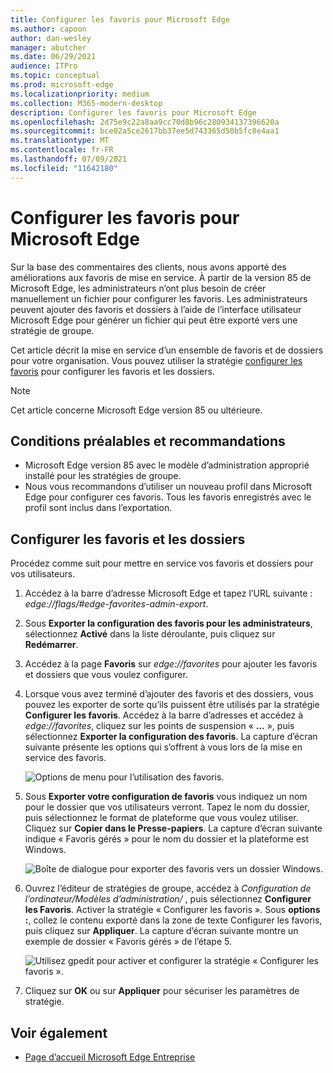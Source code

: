 ```yaml
---
title: Configurer les favoris pour Microsoft Edge
ms.author: capoon
author: dan-wesley
manager: abutcher
ms.date: 06/29/2021
audience: ITPro
ms.topic: conceptual
ms.prod: microsoft-edge
ms.localizationpriority: medium
ms.collection: M365-modern-desktop
description: Configurer les favoris pour Microsoft Edge
ms.openlocfilehash: 2d75e9c22a8aa9cc70d8b96c280934137396620a
ms.sourcegitcommit: bce02a5ce2617bb37ee5d743365d50b5fc8e4aa1
ms.translationtype: MT
ms.contentlocale: fr-FR
ms.lasthandoff: 07/09/2021
ms.locfileid: "11642180"
---
```

# <a name="provision-favorites-for-microsoft-edge"></a>Configurer les favoris pour Microsoft Edge

Sur la base des commentaires des clients, nous avons apporté des améliorations aux favoris de mise en service. À partir de la version 85 de Microsoft Edge, les administrateurs n’ont plus besoin de créer manuellement un fichier pour configurer les favoris. Les administrateurs peuvent ajouter des favoris et dossiers à l’aide de l’interface utilisateur Microsoft Edge pour générer un fichier qui peut être exporté vers une stratégie de groupe.

Cet article décrit la mise en service d’un ensemble de favoris et de dossiers pour votre organisation. Vous pouvez utiliser la stratégie [configurer les favoris](//DeployEdge/microsoft-edge-policies#configure-favorites) pour configurer les favoris et les dossiers.

> [!NOTE]
> Cet article concerne Microsoft Edge version 85 ou ultérieure.

## <a name="prerequisites-and-recommendations"></a>Conditions préalables et recommandations

- Microsoft Edge version 85 avec le modèle d’administration approprié installé pour les stratégies de groupe.
- Nous vous recommandons d’utiliser un nouveau profil dans Microsoft Edge pour configurer ces favoris. Tous les favoris enregistrés avec le profil sont inclus dans l’exportation.  

## <a name="provision-favorites-and-folders"></a>Configurer les favoris et les dossiers

Procédez comme suit pour mettre en service vos favoris et dossiers pour vos utilisateurs.

1. Accédez à la barre d’adresse Microsoft Edge et tapez l’URL suivante : *edge://flags/#edge-favorites-admin-export*.
2. Sous **Exporter la configuration des favoris pour les administrateurs**, sélectionnez **Activé** dans la liste déroulante, puis cliquez sur **Redémarrer**.

3. Accédez à la page **Favoris** sur *edge://favorites* pour ajouter les favoris et dossiers que vous voulez configurer.

<!--
4. On the **Favorites bar**, click **Add folder**. The folder structure of favorites that are set in the profile you're using will be reflected in the folder you provision for your users. The next screenshot shows "Managed favorites", the folder we'll use to provision favorites.

   ![Add a folder](media/edge-learnmore-provision-favorites/provision-favorites-add-folder.png)

   > [!TIP]
   > Add existing folders that contain favorites you want to provision for your users.

5. Select "Managed favorites" and then click **Add favorite**. The next screenshot shows the favorite we've added.

   ![Add a favorite](media/edge-learnmore-provision-favorites/provision-favorites-add-favorite.png)-->

4. Lorsque vous avez terminé d’ajouter des favoris et des dossiers, vous pouvez les exporter de sorte qu’ils puissent être utilisés par la stratégie **Configurer les favoris**. Accédez à la barre d’adresses et accédez à *edge://favorites*, cliquez sur les points de suspension « **...** », puis sélectionnez **Exporter la configuration des favoris**. La capture d’écran suivante présente les options qui s’offrent à vous lors de la mise en service des favoris.

   ![Options de menu pour l’utilisation des favoris.](media/edge-learnmore-provision-favorites/provision-favorites-menu-options.png)

5. Sous **Exporter votre configuration de favoris** vous indiquez un nom pour le dossier que vos utilisateurs verront. Tapez le nom du dossier, puis sélectionnez le format de plateforme que vous voulez utiliser. Cliquez sur **Copier dans le Presse-papiers**. La capture d’écran suivante indique « Favoris gérés » pour le nom du dossier et la plateforme est Windows.

   ![Boîte de dialogue pour exporter des favoris vers un dossier Windows.](media/edge-learnmore-provision-favorites/provision-favorites-export.png)

6. Ouvrez l’éditeur de stratégies de groupe, accédez à *Configuration de l’ordinateur/Modèles d’administration/* , puis sélectionnez **Configurer les Favoris**. Activer la stratégie « Configurer les favoris ». Sous **options :**, collez le contenu exporté dans la zone de texte Configurer les favoris, puis cliquez sur **Appliquer**. La capture d’écran suivante montre un exemple de dossier « Favoris gérés » de l’étape 5.

   ![Utilisez gpedit pour activer et configurer la stratégie « Configurer les favoris ».](media/edge-learnmore-provision-favorites/provision-favorites-gpedit.png)

7. Cliquez sur **OK** ou sur **Appliquer** pour sécuriser les paramètres de stratégie.

## <a name="see-also"></a>Voir également

- [Page d’accueil Microsoft Edge Entreprise](https://aka.ms/EdgeEnterprise)